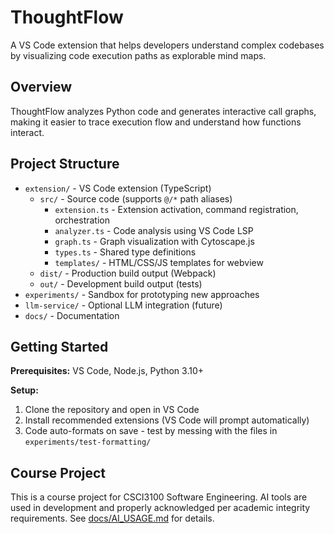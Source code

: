 # ThoughtFlow

A VS Code extension that helps developers understand complex codebases by visualizing code execution paths as explorable mind maps.

## Overview

ThoughtFlow analyzes Python code and generates interactive call graphs, making it easier to trace execution flow and understand how functions interact.

## Project Structure

- `extension/` - VS Code extension (TypeScript)
  - `src/` - Source code (supports `@/*` path aliases)
    - `extension.ts` - Extension activation, command registration, orchestration
    - `analyzer.ts` - Code analysis using VS Code LSP
    - `graph.ts` - Graph visualization with Cytoscape.js
    - `types.ts` - Shared type definitions
    - `templates/` - HTML/CSS/JS templates for webview
  - `dist/` - Production build output (Webpack)
  - `out/` - Development build output (tests)
- `experiments/` - Sandbox for prototyping new approaches
- `llm-service/` - Optional LLM integration (future)
- `docs/` - Documentation

## Getting Started

**Prerequisites:** VS Code, Node.js, Python 3.10+

**Setup:**

1. Clone the repository and open in VS Code
2. Install recommended extensions (VS Code will prompt automatically)
3. Code auto-formats on save - test by messing with the files in `experiments/test-formatting/`

## Course Project

This is a course project for CSCI3100 Software Engineering. AI tools are used in development and properly acknowledged per academic integrity requirements. See [docs/AI_USAGE.md](docs/AI_USAGE.md) for details.
